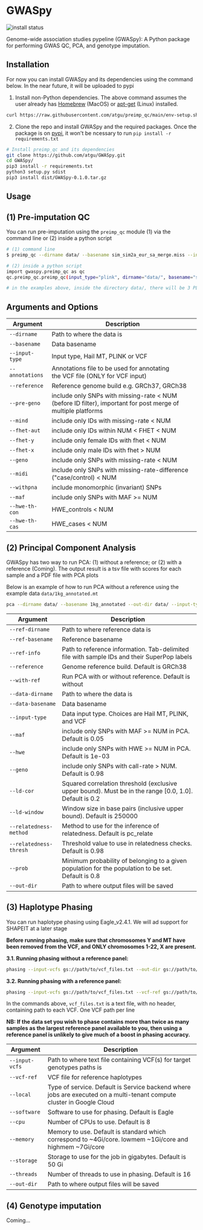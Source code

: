 # GWASpy

<!-- badges: start -->
![install status](https://github.com/atgu/GWASpy/actions/workflows/install-ci.yml/badge.svg)

Genome-wide association studies pypeline (GWASpy): A Python package for performing GWAS QC, PCA, and genotype imputation.

## Installation


For now you can install GWASpy and its dependencies using the command below. In the near future, it will be uploaded to pypi

1. Install non-Python dependencies. The above command assumes the user already has [Homebrew](https://brew.sh/)
(MacOS) or [apt-get](https://linux.die.net/man/8/apt-get) (Linux) installed.

```bash
curl https://raw.githubusercontent.com/atgu/preimp_qc/main/env-setup.sh | bash
```

2. Clone the repo and install GWASpy and the required packages.
Once the package is on [pypi](https://pypi.org/), it won't be ncessary to run ``pip install -r requirements.txt``

```bash
# Install preimp_qc and its dependencies
git clone https://github.com/atgu/GWASpy.git
cd GWASpy/
pip3 install -r requirements.txt
python3 setup.py sdist
pip3 install dist/GWASpy-0.1.0.tar.gz
```

## Usage

## (1) Pre-imputation QC


You can run pre-imputation using the ``preimp_qc`` module (1) via the command line or (2) inside a python script

```bash
# (1) command line
$ preimp_qc --dirname data/ --basename sim_sim2a_eur_sa_merge.miss --input-type plink

# (2) inside a python script
import gwaspy.preimp_qc as qc
qc.preimp_qc.preimp_qc(input_type="plink", dirname="data/", basename="sim_sim2a_eur_sa_merge.miss")

# in the examples above, inside the directory data/, there will be 3 PLINK file sim_sim2a_eur_sa_merge.*{bed,bim,fam}
```

## Arguments and Options

**Argument** | **Description**
--- | ---
``--dirname`` | Path to where the data is
``--basename`` | Data basename
``--input-type`` | Input type, Hail MT, PLINK or VCF
``--annotations`` | Annotations file to be used for annotating<br>the VCF file (ONLY for VCF input)
``--reference`` | Reference genome build e.g. GRCh37, GRCh38
``--pre-geno`` | include only SNPs with missing-rate < NUM (before ID filter), important for post merge of multiple platforms
``--mind`` | include only IDs with missing-rate < NUM
``--fhet-aut`` | include only IDs within NUM < FHET < NUM
``--fhet-y`` | include only female IDs with fhet < NUM
``--fhet-x`` | include only male IDs with fhet > NUM
``--geno`` | include only SNPs with missing-rate < NUM
``--midi`` | include only SNPs with missing-rate-difference ("case/control) < NUM
``--withpna`` | include monomorphic (invariant) SNPs
``--maf`` | include only SNPs with MAF >= NUM
``--hwe-th-con`` | HWE_controls < NUM
``--hwe-th-cas`` | HWE_cases < NUM

(2) Principal Component Analysis
--------------------------------
GWASpy has two way to run PCA: (1) without a reference; or (2) with a reference (Coming). The output result is a tsv file with scores for each sample and a PDF file with PCA plots

Below is an example of how to run PCA without a reference using the example data ``data/1kg_annotated.mt``

```bash
pca --dirname data/ --basename 1kg_annotated --out-dir data/ --input-type hail --reference grch37
```

**Argument** | **Description**
--- | ---
``--ref-dirname`` | Path to where reference data is
``--ref-basename`` | Reference basename 
``--ref-info`` | Path to reference information. Tab-delimited file with sample IDs and their SuperPop labels
``--reference`` | Genome reference build. Default is GRCh38
``--with-ref`` | Run PCA with or without reference. Default is without
``--data-dirname`` | Path to where the data is
``--data-basename`` | Data basename
``--input-type`` | Data input type. Choices are Hail MT, PLINK, and VCF
``--maf`` | include only SNPs with MAF >= NUM in PCA. Default is 0.05
``--hwe`` | include only SNPs with HWE >= NUM in PCA. Default is 1e-03 
``--geno`` | include only SNPs with call-rate > NUM. Default is 0.98
``--ld-cor`` | Squared correlation threshold (exclusive upper bound). Must be in the range [0.0, 1.0]. Default is 0.2
``--ld-window`` | Window size in base pairs (inclusive upper bound). Default is 250000
``--relatedness-method`` | Method to use for the inference of relatedness. Default is pc_relate
``--relatedness-thresh`` | Threshold value to use in relatedness checks. Default is 0.98
``--prob`` | Minimum probability of belonging to a given population for the population to be set. Default is 0.8
``--out-dir`` | Path to where output files will be saved

(3) Haplotype Phasing
---------------------
You can run haplotype phasing using Eagle_v2.4.1. We will ad support for SHAPEIT at a later stage

**Before running phasing, make sure that chromosomes Y and MT have been removed from the VCF, and ONLY chromosomes 1-22, X are present.**

**3.1. Running phasing without a reference panel:**
```bash
phasing --input-vcfs gs://path/to/vcf_files.txt --out-dir gs://path/to/output/directory
```

**3.2. Running phasing with a reference panel:**
```bash
phasing --input-vcfs gs://path/to/vcf_files.txt --vcf-ref gs://path/to/reference_panel.vcf --out-dir gs://path/to/output/directory
```
In the commands above, ``vcf_files.txt`` is a text file, with no header, containing path to each VCF. One VCF path per line

**NB: If the data set you wish to phase contains more than twice as many samples as the largest reference panel available to you, then using a reference panel is unlikely to give much of a boost in phasing accuracy.**

**Argument** | **Description**
--- | ---
``--input-vcfs`` | Path to where text file containing VCF(s) for target genotypes paths is
``--vcf-ref`` | VCF file for reference haplotypes
``--local`` | Type of service. Default is Service backend where jobs are executed on a multi-tenant compute cluster in Google Cloud 
``--software`` | Software to use for phasing. Default is Eagle
``--cpu`` | Number of CPUs to use. Default is 8
``--memory`` | Memory to use. Default is standard which correspond to ~4Gi/core. lowmem ~1Gi/core and highmem ~7Gi/core
``--storage`` | Storage to use for the job in gigabytes. Default is 50 Gi
``--threads`` | Number of threads to use in phasing. Default is 16
``--out-dir`` | Path to where output files will be saved

(4) Genotype imputation
--------------------------------
Coming...

